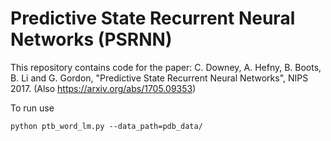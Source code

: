 # Predictive State Recurrent Neural Networks (PSRNN)
This repository contains code for the paper: C. Downey, A. Hefny, B. Boots, B. Li and G. Gordon, "Predictive State Recurrent Neural Networks", NIPS 2017.
(Also https://arxiv.org/abs/1705.09353)

To run use

```
python ptb_word_lm.py --data_path=pdb_data/
```
